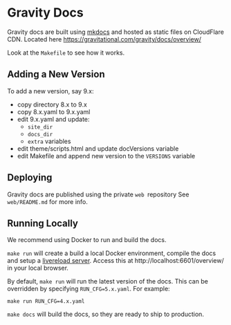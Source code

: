 # Gravity Docs

Gravity docs are built using [mkdocs](http://www.mkdocs.org/) and hosted as static files
on CloudFlare CDN. Located here https://gravitational.com/gravity/docs/overview/

Look at the `Makefile` to see how it works.

## Adding a New Version

To add a new version, say 9.x:

* copy directory 8.x to 9.x
* copy 8.x.yaml to 9.x.yaml
* edit 9.x.yaml and update:
    * `site_dir`
    * `docs_dir`
    * `extra` variables
* edit theme/scripts.html and update docVersions variable
* edit Makefile and append new version to the `VERSIONS` variable

## Deploying

Gravity docs are published using the private `web `repository
See `web/README.md` for more info.

## Running Locally

We recommend using Docker to run and build the docs.

`make run` will create a build a local Docker environment, compile the docs and
setup a [livereload server](https://chrome.google.com/webstore/detail/livereload/jnihajbhpnppcggbcgedagnkighmdlei?hl=en).
Access this at http://localhost:6601/overview/ in your local browser.

By default, `make run` will run the latest version of the docs. This can be overridden by
specifying `RUN_CFG=5.x.yaml`. For example:

```
make run RUN_CFG=4.x.yaml
```

`make docs` will build the docs, so they are ready to ship to production.
